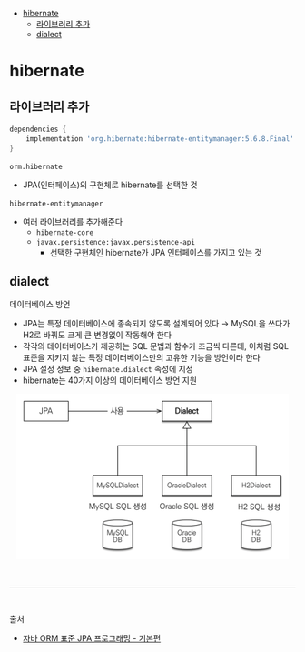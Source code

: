 - [hibernate](#hibernate)
  - [라이브러리 추가](#라이브러리-추가)
  - [dialect](#dialect)

# hibernate

## 라이브러리 추가

```gradle
dependencies {
    implementation 'org.hibernate:hibernate-entitymanager:5.6.8.Final'
}
```

`orm.hibernate`
- JPA(인터페이스)의 구현체로 hibernate를 선택한 것

`hibernate-entitymanager`
- 여러 라이브러리를 추가해준다
  - `hibernate-core`
  - `javax.persistence:javax.persistence-api`
    - 선택한 구현체인 hibernate가 JPA 인터페이스를 가지고 있는 것
  
## dialect
데이터베이스 방언
- JPA는 특정 데이터베이스에 종속되지 않도록 설계되어 있다 → MySQL을 쓰다가 H2로 바꿔도 크게 큰 변경없이 작동해야 한다
- 각각의 데이터베이스가 제공하는 SQL 문법과 함수가 조금씩 다른데, 이처럼 SQL 표준을 지키지 않는 특정 데이터베이스만의 고유한 기능을 방언이라 한다
- JPA 설정 정보 중 `hibernate.dialect` 속성에 지정
- hibernate는 40가지 이상의 데이터베이스 방언 지원
<p align="center">
    <img src="../../image/database_dialect.png"  width="480" height="auto">
</p>

<br/>

--- 

<br/>

출처
- [자바 ORM 표준 JPA 프로그래밍 - 기본편](https://www.inflearn.com/course/ORM-JPA-Basic/dashboard)


